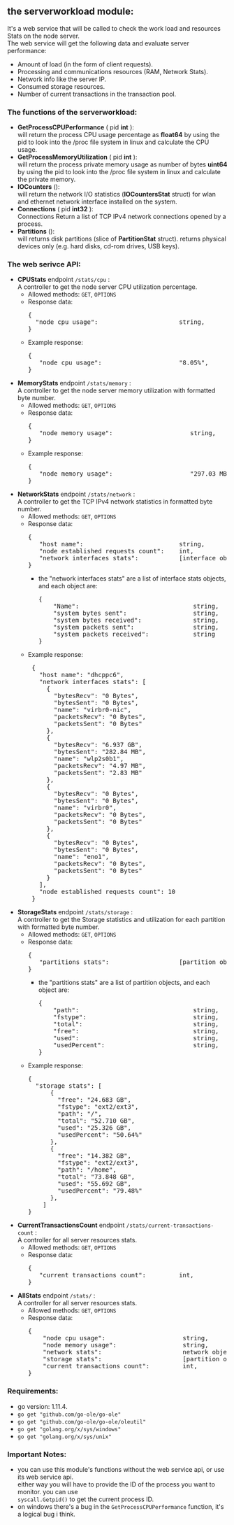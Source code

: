## the serverworkload module:
It's a web service that will be called to check the work load and resources Stats on the node server.
    <br> The web service will get the following data and evaluate server performance:
* Amount of load (in the form of client requests).
* Processing and communications resources (RAM, Network Stats).
* Network info like the server IP.
* Consumed storage resources.
* Number of current transactions in the transaction pool.

### The functions of the serverworkload:
* <b> GetProcessCPUPerformance</b> ( pid <b>int</b> ):<br>
    will return the process CPU usage percentage as <b>float64</b> by using the pid to look into the /proc file system
    in linux and calculate the CPU usage.
* <b> GetProcessMemoryUtilization</b> ( pid <b>int</b> ):<br>
    will return the process private memory usage as number of bytes <b>uint64</b> by using the pid to look into the /proc file system
    in linux and calculate the private memory.
* <b> IOCounters</b> ():<br>
    will return the network I/O statistics (<b>IOCountersStat</b> struct) for wlan and ethernet
     network interface installed on the system.
* <b> Connections</b> ( pid <b>int32</b> ):<br>
    Connections Return a list of TCP IPv4 network connections opened by a process.
* <b> Partitions</b> ():<br>
    will returns disk partitions (slice of <b>PartitionStat</b> struct). returns physical devices only
    (e.g. hard disks, cd-rom drives, USB keys).

### The web serivce API:
* <b>CPUStats</b> endpoint `/stats/cpu` :<br>
    A controller to get the node server CPU utilization percentage.<br>
    * Allowed methods: `GET`, `OPTIONS` <br>
    * Response data: <br>
        <pre>{
        "node cpu usage":                      string,
      }</pre>
    * Example response: <br>
        <pre>{
         "node cpu usage":                     "8.05%",
      }</pre>
* <b>MemoryStats</b> endpoint `/stats/memory` :<br>
    A controller to get the node server memory utilization with formatted byte number.<br>
    * Allowed methods: `GET`, `OPTIONS` <br>
    * Response data: <br>
        <pre>{
         "node memory usage":                     string,
      }</pre>
    * Example response: <br>
        <pre>{
         "node memory usage":                     "297.03 MB",
      }</pre>
* <b>NetworkStats</b> endpoint `/stats/network` :<br>
    A controller to get the TCP IPv4 network statistics in formatted byte number.<br>
    * Allowed methods: `GET`, `OPTIONS` <br>
    * Response data: <br>
        <pre>{
         "host name":                          string,
         "node established requests count":    int,
         "network interfaces stats":           [interface object],
      }</pre>
      *  the "network interfaces stats" are a list of interface stats objects, and each object are:<br>
            <pre>{
             "Name":                               string,
             "system bytes sent":                  string,
             "system bytes received":              string,
             "system packets sent":                string,
             "system packets received":            string
         }</pre>
     * Example response: <br>
         <pre> {
          "host name": "dhcppc6",
          "network interfaces stats": [
            {
              "bytesRecv": "0 Bytes",
              "bytesSent": "0 Bytes",
              "name": "virbr0-nic",
              "packetsRecv": "0 Bytes",
              "packetsSent": "0 Bytes"
            },
            {
              "bytesRecv": "6.937 GB",
              "bytesSent": "282.84 MB",
              "name": "wlp2s0b1",
              "packetsRecv": "4.97 MB",
              "packetsSent": "2.83 MB"
            },
            {
              "bytesRecv": "0 Bytes",
              "bytesSent": "0 Bytes",
              "name": "virbr0",
              "packetsRecv": "0 Bytes",
              "packetsSent": "0 Bytes"
            },
            {
              "bytesRecv": "0 Bytes",
              "bytesSent": "0 Bytes",
              "name": "eno1",
              "packetsRecv": "0 Bytes",
              "packetsSent": "0 Bytes"
            }
          ],
          "node established requests count": 10
        }</pre>
* <b>StorageStats</b> endpoint `/stats/storage` :<br>
    A controller to get the Storage statistics and utilization for each partition with formatted byte number.<br>
    * Allowed methods: `GET`, `OPTIONS` <br>
    * Response data: <br>
        <pre>{
         "partitions stats":                   [partition object]
      }</pre>
      *  the "partitions stats" are a list of partition objects, and each object are:<br>
         <pre>{
             "path":                               string,
             "fstype":                             string,
             "total":                              string,
             "free":                               string,
             "used":                               string,
             "usedPercent":                        string,
         }</pre>
     * Example response: <br>
         <pre>{
         "storage stats": [
             {
               "free": "24.683 GB",
               "fstype": "ext2/ext3",
               "path": "/",
               "total": "52.710 GB",
               "used": "25.326 GB",
               "usedPercent": "50.64%"
             },
             {
               "free": "14.382 GB",
               "fstype": "ext2/ext3",
               "path": "/home",
               "total": "73.848 GB",
               "used": "55.692 GB",
               "usedPercent": "79.48%"
             },
           ]
       }</pre>
* <b>CurrentTransactionsCount</b> endpoint `/stats/current-transactions-count` :<br>
    A controller for all server resources stats.<br>
    * Allowed methods: `GET`, `OPTIONS` <br>
    * Response data: <br>
        <pre>{
         "current transactions count":         int,
      }</pre>
* <b>AllStats</b> endpoint `/stats/` :<br>
    A controller for all server resources stats.<br>
    * Allowed methods: `GET`, `OPTIONS` <br>
    * Response data: <br>
        <pre>{
          "node cpu usage":                     string,
          "node memory usage":                  string,
          "network stats":                      network object,
          "storage stats":                      [partition object],
          "current transactions count":         int,
      }</pre>

### Requirements:
* go version: 1.11.4.
* `go get "github.com/go-ole/go-ole"`
* `go get "github.com/go-ole/go-ole/oleutil"`
* `go get "golang.org/x/sys/windows"`
* `go get "golang.org/x/sys/unix"`

### Important Notes:

* you can use this module's functions without the web service api, or use its web service api. <br> 
  either way you will have to provide the ID of the process you want to monitor. you can use <br>
  `syscall.Getpid()` to get the current process ID.
* on windows there's a bug in the `GetProcessCPUPerformance` function, it's a logical bug i think.